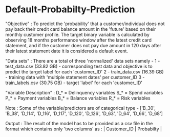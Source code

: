 # Default-Probabilty-Prediction
"Objective" :  To predict the 'probability' that a customer/individual does not pay back their credit card balance amount in the 'future' based on their monthly customer
              profile. The target binary variable is calculated by observing 18 months performance window after the latest credit card statement, and if the customer 
              does not pay due amount in 120 days after their latest statement date it is considered a default event.

"Data sets" : There are a total of three 'normalized' data sets namely - 
            1 - test_data.csv (33.82 GB) - corresponding test data and objective is to predict the target label for each 'customer_ID'
            2 - train_data.csv (16.39 GB) - training data with 'multiple statement dates' per customer_ID
            3 - train_labels.csv (30.75 GB) - target 'label' for each 'customer_ID'

"Variable Description" : 
            D_* = Delinquency variables
            S_* = Spend variables
            P_* = Payment variables
            B_* = Balance variables
            R_* = Risk variables

Note : Some of the variable/predictors are of categorical type -
            ['B_30', 'B_38', 'D_114', 'D_116', 'D_117', 'D_120', 'D_126', 'D_63', 'D_64', 'D_66', 'D_68']

Output : The result of the model has to be provided as a csv file in the format which contains only 'two columns' as :
            | Customer_ID  |  Probabilty |  
